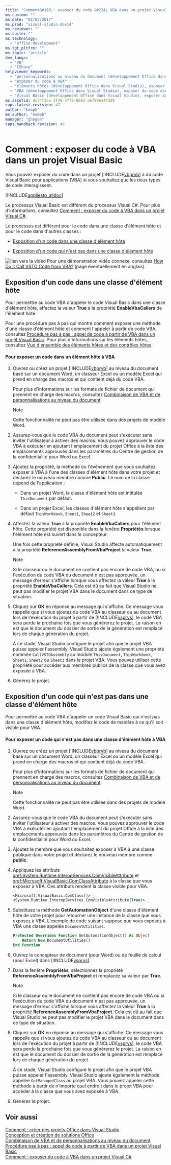 ```yaml
---
title: "Comment&#160;: exposer du code &#224; VBA dans un projet Visual Basic | Microsoft Docs"
ms.custom: ""
ms.date: "02/02/2017"
ms.prod: "visual-studio-dev14"
ms.reviewer: ""
ms.suite: ""
ms.technology: 
  - "office-development"
ms.tgt_pltfrm: ""
ms.topic: "article"
dev_langs: 
  - "VB"
  - "CSharp"
helpviewer_keywords: 
  - "personnalisations au niveau du document (développement Office dans Visual Studio), exposer du code"
  - "exposer du code à VBA"
  - "éléments hôtes (développement Office dans Visual Studio), exposer du code à VBA"
  - "VBA (développement Office dans Visual Studio), exposer du code dans les personnalisations au niveau du document"
  - "Visual Basic (développement Office dans Visual Studio), exposer du code à VBA"
ms.assetid: dc74f3ea-3f78-47f8-8a82-a67896144dd9
caps.latest.revision: 47
author: "kempb"
ms.author: "kempb"
manager: "ghogen"
caps.handback.revision: 46
---
```

# Comment&#160;: exposer du code &#224; VBA dans un projet Visual Basic
  Vous pouvez exposer du code dans un projet [!INCLUDE[vbprvb](../sharepoint/includes/vbprvb-md.md)] à du code Visual Basic pour applications \(VBA\) si vous souhaitez que les deux types de code interagissent.  
  
 [!INCLUDE[appliesto_alldoc](../vsto/includes/appliesto-alldoc-md.md)]  
  
 Le processus Visual Basic est différent du processus Visual C\#.  Pour plus d’informations, consultez [Comment : exposer du code à VBA dans un projet Visual C&#35;](../vsto/how-to-expose-code-to-vba-in-a-visual-csharp-project.md).  
  
 Le processus est différent pour le code dans une classe d'élément hôte et pour le code dans d'autres classes :  
  
-   [Exposition d'un code dans une classe d'élément hôte](#HostItemCode)  
  
-   [Exposition d'un code qui n'est pas dans une classe d'élément hôte](#NonHostItem)  
  
 ![lien vers la vidéo](../vsto/media/playvideo.png "lien vers la vidéo") Pour une démonstration vidéo connexe, consultez [How Do I: Call VSTO Code from VBA?](http://go.microsoft.com/fwlink/?LinkId=136757) \(page éventuellement en anglais\).  
  
##  <a name="HostItemCode"></a> Exposition d'un code dans une classe d'élément hôte  
 Pour permettre au code VBA d'appeler le code Visual Basic dans une classe d'élément hôte, affectez la valeur **True** à la propriété **EnableVbaCallers** de l'élément hôte.  
  
 Pour une procédure pas à pas qui montre comment exposer une méthode d'une classe d'élément hôte et comment l'appeler à partir de code VBA, consultez [Procédure pas à pas : appel de code à partir de VBA dans un projet Visual Basic](../vsto/walkthrough-calling-code-from-vba-in-a-visual-basic-project.md).  Pour plus d'informations sur les éléments hôtes, consultez [Vue d'ensemble des éléments hôtes et des contrôles hôtes](../vsto/host-items-and-host-controls-overview.md).  
  
#### Pour exposer un code dans un élément hôte à VBA  
  
1.  Ouvrez ou créez un projet [!INCLUDE[vbprvb](../sharepoint/includes/vbprvb-md.md)] au niveau du document basé sur un document Word, un classeur Excel ou un modèle Excel qui prend en charge des macros et qui contient déjà du code VBA.  
  
     Pour plus d'informations sur les formats de fichier de document qui prennent en charge des macros, consultez [Combinaison de VBA et de personnalisations au niveau du document](../vsto/combining-vba-and-document-level-customizations.md).  
  
    > [!NOTE]  
    >  Cette fonctionnalité ne peut pas être utilisée dans des projets de modèle Word.  
  
2.  Assurez\-vous que le code VBA du document peut s'exécuter sans inviter l'utilisateur à activer des macros.  Vous pouvez approuver le code VBA à exécuter en ajoutant l'emplacement du projet Office à la liste des emplacements approuvés dans les paramètres du Centre de gestion de la confidentialité pour Word ou Excel.  
  
3.  Ajoutez la propriété, la méthode ou l'événement que vous souhaitez exposer à VBA à l'une des classes d'élément hôte dans votre projet et déclarez le nouveau membre comme **Public**.  Le nom de la classe dépend de l'application :  
  
    -   Dans un projet Word, la classe d'élément hôte est intitulée `ThisDocument` par défaut.  
  
    -   Dans un projet Excel, les classes d'élément hôte s'appellent par défaut `ThisWorkbook`, `Sheet1`, `Sheet2` et `Sheet3`.  
  
4.  Affectez la valeur **True** à la propriété **EnableVbaCallers** pour l'élément hôte.  Cette propriété est disponible dans la fenêtre **Propriétés** lorsque l'élément hôte est ouvert dans le concepteur.  
  
     Une fois cette propriété définie, Visual Studio affecte automatiquement à la propriété **ReferenceAssemblyFromVbaProject** la valeur **True**.  
  
    > [!NOTE]  
    >  Si le classeur ou le document ne contient pas encore de code VBA, ou si l'exécution du code VBA du document n'est pas approuvée, un message d'erreur s'affiche lorsque vous affectez la valeur **True** à la propriété **EnableVbaCallers**.  Cela est dû au fait que Visual Studio ne peut pas modifier le projet VBA dans le document dans ce type de situation.  
  
5.  Cliquez sur **OK** en réponse au message qui s'affiche.  Ce message vous rappelle que si vous ajoutez du code VBA au classeur ou au document lors de l'exécution du projet à partir de [!INCLUDE[vsprvs](../sharepoint/includes/vsprvs-md.md)], le code VBA sera perdu la prochaine fois que vous génèrerez le projet.  La raison en est que le document du dossier de sortie de la génération est remplacé lors de chaque génération du projet.  
  
     À ce stade, Visual Studio configure le projet afin que le projet VBA puisse appeler l'assembly.  Visual Studio ajoute également une propriété nommée `CallVSTOAssembly` au module `ThisDocument`, `ThisWorkbook`, `Sheet1`, `Sheet2` ou `Sheet3` dans le projet VBA.  Vous pouvez utiliser cette propriété pour accéder aux membres publics de la classe que vous avez exposée à VBA.  
  
6.  Générez le projet.  
  
##  <a name="NonHostItem"></a> Exposition d'un code qui n'est pas dans une classe d'élément hôte  
 Pour permettre au code VBA d'appeler un code Visual Basic qui n'est pas dans une classe d'élément hôte, modifiez le code de manière à ce qu'il soit visible pour VBA.  
  
#### Pour exposer un code qui n'est pas dans une classe d'élément hôte à VBA  
  
1.  Ouvrez ou créez un projet [!INCLUDE[vbprvb](../sharepoint/includes/vbprvb-md.md)] au niveau du document basé sur un document Word, un classeur Excel ou un modèle Excel qui prend en charge des macros et qui contient déjà du code VBA.  
  
     Pour plus d'informations sur les formats de fichier de document qui prennent en charge des macros, consultez [Combinaison de VBA et de personnalisations au niveau du document](../vsto/combining-vba-and-document-level-customizations.md).  
  
    > [!NOTE]  
    >  Cette fonctionnalité ne peut pas être utilisée dans des projets de modèle Word.  
  
2.  Assurez\-vous que le code VBA du document peut s'exécuter sans inviter l'utilisateur à activer des macros.  Vous pouvez approuver le code VBA à exécuter en ajoutant l'emplacement du projet Office à la liste des emplacements approuvés dans les paramètres du Centre de gestion de la confidentialité pour Word ou Excel.  
  
3.  Ajoutez le membre que vous souhaitez exposer à VBA à une classe publique dans votre projet et déclarez le nouveau membre comme **public**.  
  
4.  Appliquez les attributs <xref:System.Runtime.InteropServices.ComVisibleAttribute> et <xref:Microsoft.VisualBasic.ComClassAttribute> à la classe que vous exposez à VBA.  Ces attributs rendent la classe visible pour VBA.  
  
    ```vb  
    <Microsoft.VisualBasic.ComClass()> _  
    <System.Runtime.InteropServices.ComVisibleAttribute(True)> _  
    ```  
  
5.  Substituez la méthode **GetAutomationObject** d'une classe d'élément hôte de votre projet pour retourner une instance de la classe que vous exposez à VBA.  L'exemple de code suivant suppose que vous exposez à VBA une classe appelée `DocumentUtilities`.  
  
    ```vb  
    Protected Overrides Function GetAutomationObject() As Object  
        Return New DocumentUtilities()  
    End Function  
    ```  
  
6.  Ouvrez le concepteur de document \(pour Word\) ou de feuille de calcul \(pour Excel\) dans [!INCLUDE[vsprvs](../sharepoint/includes/vsprvs-md.md)].  
  
7.  Dans la fenêtre **Propriétés**, sélectionnez la propriété **ReferenceAssemblyFromVbaProject** et remplacez sa valeur par **True**.  
  
    > [!NOTE]  
    >  Si le classeur ou le document ne contient pas encore de code VBA ou si l'exécution du code VBA du document n'est pas approuvée, un message d'erreur s'affiche lorsque vous affectez la valeur **True** à la propriété **ReferenceAssemblyFromVbaProject**.  Cela est dû au fait que Visual Studio ne peut pas modifier le projet VBA dans le document dans ce type de situation.  
  
8.  Cliquez sur **OK** en réponse au message qui s'affiche.  Ce message vous rappelle que si vous ajoutez du code VBA au classeur ou au document lors de l'exécution du projet à partir de [!INCLUDE[vsprvs](../sharepoint/includes/vsprvs-md.md)], le code VBA sera perdu la prochaine fois que vous génèrerez le projet.  La raison en est que le document du dossier de sortie de la génération est remplacé lors de chaque génération du projet.  
  
     À ce stade, Visual Studio configure le projet afin que le projet VBA puisse appeler l'assembly.  Visual Studio ajoute également la méthode appelée `GetManagedClass` au projet VBA.  Vous pouvez appeler cette méthode à partir de n'importe quel endroit dans le projet VBA pour accéder à la classe que vous avez exposée à VBA.  
  
9. Générez le projet.  
  
## Voir aussi  
 [Comment : créer des projets Office dans Visual Studio](../vsto/how-to-create-office-projects-in-visual-studio.md)   
 [Conception et création de solutions Office](../vsto/designing-and-creating-office-solutions.md)   
 [Combinaison de VBA et de personnalisations au niveau du document](../vsto/combining-vba-and-document-level-customizations.md)   
 [Procédure pas à pas : appel de code à partir de VBA dans un projet Visual Basic](../vsto/walkthrough-calling-code-from-vba-in-a-visual-basic-project.md)   
 [Comment : exposer du code à VBA dans un projet Visual C&#35;](../vsto/how-to-expose-code-to-vba-in-a-visual-csharp-project.md)  
  
  